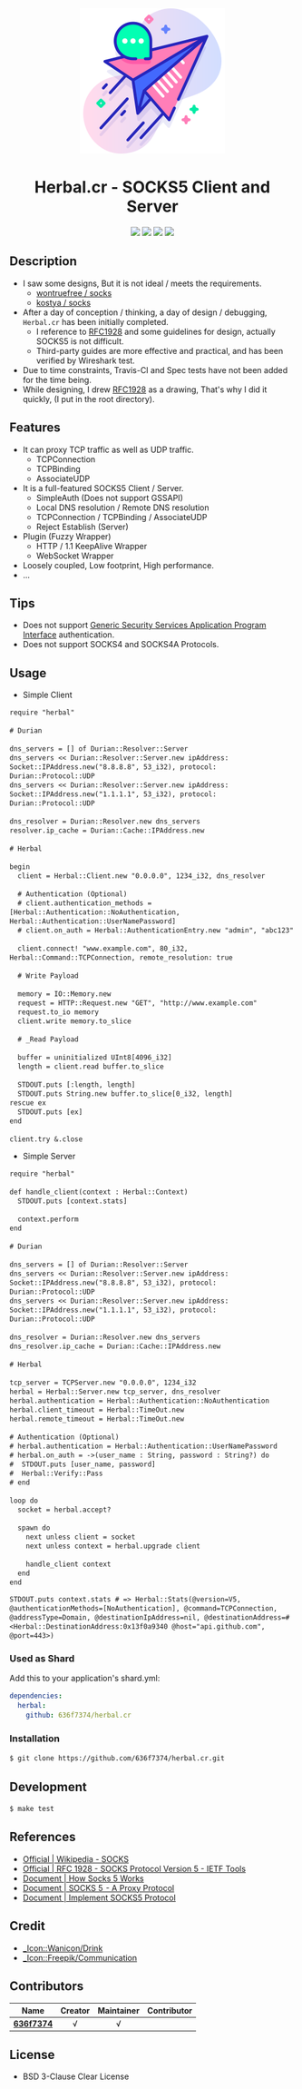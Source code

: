 <div align = "center"><img src="images/icon.png" width="256" height="256" /></div>

<div align = "center">
  <h1>Herbal.cr - SOCKS5 Client and Server</h1>
</div>

<p align="center">
  <a href="https://crystal-lang.org">
    <img src="https://img.shields.io/badge/built%20with-crystal-000000.svg" /></a>
  <a href="https://github.com/636f7374/herbal.cr/actions">
    <img src="https://github.com/636f7374/herbal.cr/workflows/Continuous%20Integration/badge.svg" /></a>
  <a href="https://github.com/636f7374/herbal.cr/releases">
    <img src="https://img.shields.io/github/release/636f7374/herbal.cr.svg" /></a>
  <a href="https://github.com/636f7374/herbal.cr/blob/master/license">
    <img src="https://img.shields.io/github/license/636f7374/herbal.cr.svg"></a>
</p>

## Description

* I saw some designs, But it is not ideal / meets the requirements.
  * [wontruefree / socks](https://github.com/wontruefree/socks)
  * [kostya / socks](https://github.com/kostya/socks)
* After a day of conception / thinking, a day of design / debugging, `Herbal.cr` has been initially completed.
  * I reference to [RFC1928](https://tools.ietf.org/html/rfc1928) and some guidelines for design, actually SOCKS5 is not difficult.
  * Third-party guides are more effective and practical, and has been verified by Wireshark test.
* Due to time constraints, Travis-CI and Spec tests have not been added for the time being.
* While designing, I drew [RFC1928](https://tools.ietf.org/html/rfc1928) as a drawing, That's why I did it quickly, (I put in the root directory).

## Features

* It can proxy TCP traffic as well as UDP traffic.
  * TCPConnection
  * TCPBinding
  * AssociateUDP
* It is a full-featured SOCKS5 Client / Server.
  * SimpleAuth (Does not support GSSAPI)
  * Local DNS resolution / Remote DNS resolution
  * TCPConnection / TCPBinding / AssociateUDP
  * Reject Establish (Server)
* Plugin (Fuzzy Wrapper)
  * HTTP / 1.1 KeepAlive Wrapper
  * WebSocket Wrapper
* Loosely coupled, Low footprint, High performance.
* ...

## Tips

* Does not support [Generic Security Services Application Program Interface](https://en.wikipedia.org/wiki/Generic_Security_Services_Application_Program_Interface) authentication.
* Does not support SOCKS4 and SOCKS4A Protocols.

## Usage

* Simple Client

```crystal
require "herbal"

# Durian

dns_servers = [] of Durian::Resolver::Server
dns_servers << Durian::Resolver::Server.new ipAddress: Socket::IPAddress.new("8.8.8.8", 53_i32), protocol: Durian::Protocol::UDP
dns_servers << Durian::Resolver::Server.new ipAddress: Socket::IPAddress.new("1.1.1.1", 53_i32), protocol: Durian::Protocol::UDP

dns_resolver = Durian::Resolver.new dns_servers
resolver.ip_cache = Durian::Cache::IPAddress.new

# Herbal

begin
  client = Herbal::Client.new "0.0.0.0", 1234_i32, dns_resolver

  # Authentication (Optional)
  # client.authentication_methods = [Herbal::Authentication::NoAuthentication, Herbal::Authentication::UserNamePassword]
  # client.on_auth = Herbal::AuthenticationEntry.new "admin", "abc123"

  client.connect! "www.example.com", 80_i32, Herbal::Command::TCPConnection, remote_resolution: true

  # Write Payload

  memory = IO::Memory.new
  request = HTTP::Request.new "GET", "http://www.example.com"
  request.to_io memory
  client.write memory.to_slice

  # _Read Payload

  buffer = uninitialized UInt8[4096_i32]
  length = client.read buffer.to_slice

  STDOUT.puts [:length, length]
  STDOUT.puts String.new buffer.to_slice[0_i32, length]
rescue ex
  STDOUT.puts [ex]
end

client.try &.close
```

* Simple Server

```crystal
require "herbal"

def handle_client(context : Herbal::Context)
  STDOUT.puts [context.stats]

  context.perform
end

# Durian

dns_servers = [] of Durian::Resolver::Server
dns_servers << Durian::Resolver::Server.new ipAddress: Socket::IPAddress.new("8.8.8.8", 53_i32), protocol: Durian::Protocol::UDP
dns_servers << Durian::Resolver::Server.new ipAddress: Socket::IPAddress.new("1.1.1.1", 53_i32), protocol: Durian::Protocol::UDP

dns_resolver = Durian::Resolver.new dns_servers
dns_resolver.ip_cache = Durian::Cache::IPAddress.new

# Herbal

tcp_server = TCPServer.new "0.0.0.0", 1234_i32
herbal = Herbal::Server.new tcp_server, dns_resolver
herbal.authentication = Herbal::Authentication::NoAuthentication
herbal.client_timeout = Herbal::TimeOut.new
herbal.remote_timeout = Herbal::TimeOut.new

# Authentication (Optional)
# herbal.authentication = Herbal::Authentication::UserNamePassword
# herbal.on_auth = ->(user_name : String, password : String?) do
#  STDOUT.puts [user_name, password]
#  Herbal::Verify::Pass
# end

loop do
  socket = herbal.accept?

  spawn do
    next unless client = socket
    next unless context = herbal.upgrade client

    handle_client context
  end
end
```

```crystal
STDOUT.puts context.stats # => Herbal::Stats(@version=V5, @authenticationMethods=[NoAuthentication], @command=TCPConnection, @addressType=Domain, @destinationIpAddress=nil, @destinationAddress=#<Herbal::DestinationAddress:0x13f0a9340 @host="api.github.com", @port=443>)
```

### Used as Shard

Add this to your application's shard.yml:
```yaml
dependencies:
  herbal:
    github: 636f7374/herbal.cr
```

### Installation

```bash
$ git clone https://github.com/636f7374/herbal.cr.git
```

## Development

```bash
$ make test
```

## References

* [Official | Wikipedia - SOCKS](https://en.wikipedia.org/wiki/SOCKS)
* [Official | RFC 1928 - SOCKS Protocol Version 5 - IETF Tools](https://tools.ietf.org/html/rfc1928)
* [Document | How Socks 5 Works](https://samsclass.info/122/proj/how-socks5-works.html)
* [Document | SOCKS 5  - A Proxy Protocol](https://dev.to/nimit95/socks-5-a-proxy-protocol-5hcd)
* [Document | Implement SOCKS5 Protocol](https://developpaper.com/using-nodejs-to-implement-socks5-protocol/)


## Credit

* [\_Icon::Wanicon/Drink](https://www.flaticon.com/free-icon/herbal_1640397)
* [\_Icon::Freepik/Communication](https://www.flaticon.com/packs/communication-196)

## Contributors

|Name|Creator|Maintainer|Contributor|
|:---:|:---:|:---:|:---:|
|**[636f7374](https://github.com/636f7374)**|√|√||

## License

* BSD 3-Clause Clear License
